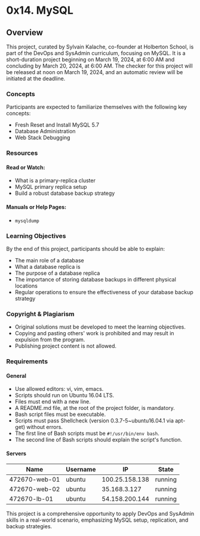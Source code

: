 # 0x14. MySQL

## Overview

This project, curated by Sylvain Kalache, co-founder at Holberton School, is part of the DevOps and SysAdmin curriculum, focusing on MySQL. It is a short-duration project beginning on March 19, 2024, at 6:00 AM and concluding by March 20, 2024, at 6:00 AM. The checker for this project will be released at noon on March 19, 2024, and an automatic review will be initiated at the deadline.

### Concepts

Participants are expected to familiarize themselves with the following key concepts:

- Fresh Reset and Install MySQL 5.7
- Database Administration
- Web Stack Debugging

### Resources

#### Read or Watch:

- What is a primary-replica cluster
- MySQL primary replica setup
- Build a robust database backup strategy

#### Manuals or Help Pages:

- `mysqldump`

### Learning Objectives

By the end of this project, participants should be able to explain:

- The main role of a database
- What a database replica is
- The purpose of a database replica
- The importance of storing database backups in different physical locations
- Regular operations to ensure the effectiveness of your database backup strategy

### Copyright & Plagiarism

- Original solutions must be developed to meet the learning objectives.
- Copying and pasting others' work is prohibited and may result in expulsion from the program.
- Publishing project content is not allowed.

### Requirements

#### General

- Use allowed editors: vi, vim, emacs.
- Scripts should run on Ubuntu 16.04 LTS.
- Files must end with a new line.
- A README.md file, at the root of the project folder, is mandatory.
- Bash script files must be executable.
- Scripts must pass Shellcheck (version 0.3.7-5~ubuntu16.04.1 via apt-get) without errors.
- The first line of Bash scripts must be `#!/usr/bin/env bash`.
- The second line of Bash scripts should explain the script's function.

#### Servers

| Name          | Username | IP            | State   |
|---------------|----------|---------------|---------|
| 472670-web-01 | ubuntu   | 100.25.158.138| running |
| 472670-web-02 | ubuntu   | 35.168.3.127  | running |
| 472670-lb-01  | ubuntu   | 54.158.200.144| running |

This project is a comprehensive opportunity to apply DevOps and SysAdmin skills in a real-world scenario, emphasizing MySQL setup, replication, and backup strategies.
